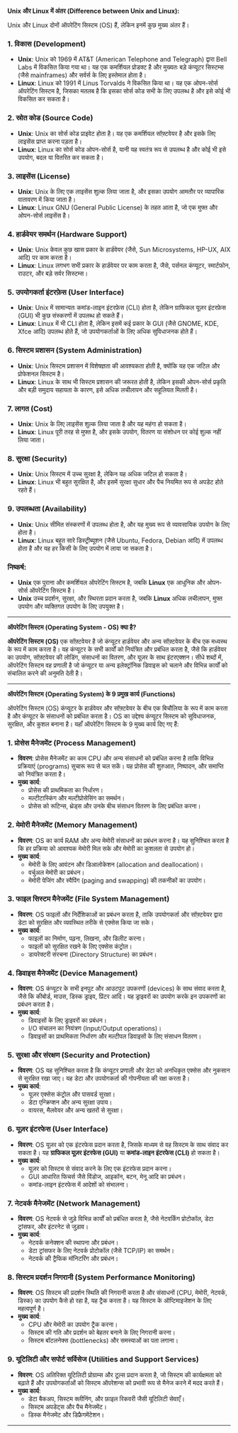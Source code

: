 **Unix और Linux में अंतर (Difference between Unix and Linux):**

Unix और Linux दोनों ऑपरेटिंग सिस्टम (OS) हैं, लेकिन इनमें कुछ मुख्य अंतर हैं।

### 1. **विकास (Development)**
   - **Unix**: Unix को 1969 में AT&T (American Telephone and Telegraph) द्वारा Bell Labs में विकसित किया गया था। यह एक कमर्शियल प्रोडक्ट है और मुख्यतः बड़े कंप्यूटर सिस्टम्स (जैसे mainframes) और सर्वर्स के लिए इस्तेमाल होता है।
   - **Linux**: Linux को 1991 में Linus Torvalds ने विकसित किया था। यह एक ओपन-सोर्स ऑपरेटिंग सिस्टम है, जिसका मतलब है कि इसका सोर्स कोड सभी के लिए उपलब्ध है और इसे कोई भी विकसित कर सकता है। 

### 2. **स्रोत कोड (Source Code)**
   - **Unix**: Unix का सोर्स कोड प्राइवेट होता है। यह एक कमर्शियल सॉफ़्टवेयर है और इसके लिए लाइसेंस प्राप्त करना पड़ता है।
   - **Linux**: Linux का सोर्स कोड ओपन-सोर्स है, यानी यह स्वतंत्र रूप से उपलब्ध है और कोई भी इसे उपयोग, बदल या वितरित कर सकता है।

### 3. **लाइसेंस (License)**
   - **Unix**: Unix के लिए एक लाइसेंस शुल्क लिया जाता है, और इसका उपयोग आमतौर पर व्यापारिक वातावरण में किया जाता है।
   - **Linux**: Linux GNU (General Public License) के तहत आता है, जो एक मुफ्त और ओपन-सोर्स लाइसेंस है।

### 4. **हार्डवेयर समर्थन (Hardware Support)**
   - **Unix**: Unix केवल कुछ खास प्रकार के हार्डवेयर (जैसे, Sun Microsystems, HP-UX, AIX आदि) पर काम करता है।
   - **Linux**: Linux लगभग सभी प्रकार के हार्डवेयर पर काम करता है, जैसे, पर्सनल कंप्यूटर, स्मार्टफोन, राउटर, और बड़े सर्वर सिस्टम्स।

### 5. **उपयोगकर्ता इंटरफ़ेस (User Interface)**
   - **Unix**: Unix में सामान्यतः कमांड-लाइन इंटरफ़ेस (CLI) होता है, लेकिन ग्राफिकल यूज़र इंटरफ़ेस (GUI) भी कुछ संस्करणों में उपलब्ध हो सकते हैं।
   - **Linux**: Linux में भी CLI होता है, लेकिन इसमें कई प्रकार के GUI (जैसे GNOME, KDE, Xfce आदि) उपलब्ध होते हैं, जो उपयोगकर्ताओं के लिए अधिक सुविधाजनक होते हैं।

### 6. **सिस्टम प्रशासन (System Administration)**
   - **Unix**: Unix सिस्टम प्रशासन में विशेषज्ञता की आवश्यकता होती है, क्योंकि यह एक जटिल और प्रोफेशनल सिस्टम है।
   - **Linux**: Linux के साथ भी सिस्टम प्रशासन की जरूरत होती है, लेकिन इसकी ओपन-सोर्स प्रकृति और बड़ी समुदाय सहायता के कारण, इसे अधिक लचीलापन और सहूलियत मिलती है।

### 7. **लागत (Cost)**
   - **Unix**: Unix के लिए लाइसेंस शुल्क लिया जाता है और यह महंगा हो सकता है।
   - **Linux**: Linux पूरी तरह से मुफ्त है, और इसके उपयोग, वितरण या संशोधन पर कोई शुल्क नहीं लिया जाता।

### 8. **सुरक्षा (Security)**
   - **Unix**: Unix सिस्टम में उच्च सुरक्षा है, लेकिन यह अधिक जटिल हो सकता है।
   - **Linux**: Linux भी बहुत सुरक्षित है, और इसमें सुरक्षा सुधार और पैच नियमित रूप से अपडेट होते रहते हैं।

### 9. **उपलब्धता (Availability)**
   - **Unix**: Unix सीमित संस्करणों में उपलब्ध होता है, और यह मुख्य रूप से व्यावसायिक उपयोग के लिए होता है।
   - **Linux**: Linux बहुत सारे डिस्ट्रीब्यूशन (जैसे Ubuntu, Fedora, Debian आदि) में उपलब्ध होता है और यह हर किसी के लिए उपयोग में लाया जा सकता है।

### निष्कर्ष:
- **Unix** एक पुराना और कमर्शियल ऑपरेटिंग सिस्टम है, जबकि **Linux** एक आधुनिक और ओपन-सोर्स ऑपरेटिंग सिस्टम है।
- **Unix** उच्च प्रदर्शन, सुरक्षा, और स्थिरता प्रदान करता है, जबकि **Linux** अधिक लचीलापन, मुफ्त उपयोग और व्यक्तिगत उपयोग के लिए उपयुक्त है।

---

**ऑपरेटिंग सिस्टम (Operating System - OS) क्या है?**

**ऑपरेटिंग सिस्टम (OS)** एक सॉफ़्टवेयर है जो कंप्यूटर हार्डवेयर और अन्य सॉफ़्टवेयर के बीच एक मध्यस्थ के रूप में काम करता है। यह कंप्यूटर के सभी कार्यों को नियंत्रित और प्रबंधित करता है, जैसे कि हार्डवेयर का उपयोग, सॉफ़्टवेयर की लोडिंग, संसाधनों का वितरण, और यूज़र के साथ इंटरएक्शन। सीधे शब्दों में, ऑपरेटिंग सिस्टम वह प्रणाली है जो कंप्यूटर या अन्य इलेक्ट्रॉनिक डिवाइस को चलाने और विभिन्न कार्यों को संचालित करने की अनुमति देती है।

---

**ऑपरेटिंग सिस्टम (Operating System) के 9 प्रमुख कार्य (Functions)**

ऑपरेटिंग सिस्टम (OS) कंप्यूटर के हार्डवेयर और सॉफ़्टवेयर के बीच एक बिचौलिया के रूप में काम करता है और कंप्यूटर के संसाधनों को प्रबंधित करता है। OS का उद्देश्य कंप्यूटर सिस्टम को सुविधाजनक, सुरक्षित, और कुशल बनाना है। यहाँ ऑपरेटिंग सिस्टम के 9 मुख्य कार्य दिए गए हैं:

### 1. **प्रोसेस मैनेजमेंट (Process Management)**
   - **विवरण**: प्रोसेस मैनेजमेंट का काम CPU और अन्य संसाधनों को प्रबंधित करना है ताकि विभिन्न प्रक्रियाएं (programs) सुचारू रूप से चल सकें। यह प्रोसेस की शुरुआत, निष्पादन, और समाप्ति को नियंत्रित करता है।
   - **मुख्य कार्य**:
     - प्रोसेस की प्राथमिकता का निर्धारण।
     - मल्टीटास्किंग और मल्टीप्रोसेसिंग का समर्थन।
     - प्रोसेस को रूटिन्स, थ्रेड्स और उनके बीच संसाधन वितरण के लिए प्रबंधित करना।

### 2. **मेमोरी मैनेजमेंट (Memory Management)**
   - **विवरण**: OS का कार्य RAM और अन्य मेमोरी संसाधनों का प्रबंधन करना है। यह सुनिश्चित करता है कि हर प्रक्रिया को आवश्यक मेमोरी मिल सके और मेमोरी का कुशलता से उपयोग हो।
   - **मुख्य कार्य**:
     - मेमोरी के लिए आवंटन और डिआलोकेशन (allocation and deallocation)।
     - वर्चुअल मेमोरी का प्रबंधन।
     - मेमोरी पेजिंग और स्वैपिंग (paging and swapping) की तकनीकों का उपयोग।

### 3. **फाइल सिस्टम मैनेजमेंट (File System Management)**
   - **विवरण**: OS फाइलों और निर्देशिकाओं का प्रबंधन करता है, ताकि उपयोगकर्ता और सॉफ़्टवेयर द्वारा डेटा को सुरक्षित और व्यवस्थित तरीके से एक्सेस किया जा सके।
   - **मुख्य कार्य**:
     - फाइलों का निर्माण, पढ़ना, लिखना, और डिलीट करना।
     - फाइलों को सुरक्षित रखने के लिए एक्सेस कंट्रोल।
     - डायरेक्टरी संरचना (Directory Structure) का प्रबंधन।

### 4. **डिवाइस मैनेजमेंट (Device Management)**
   - **विवरण**: OS कंप्यूटर के सभी इनपुट और आउटपुट उपकरणों (devices) के साथ संवाद करता है, जैसे कि कीबोर्ड, माउस, डिस्क ड्राइव, प्रिंटर आदि। यह ड्राइवरों का उपयोग करके इन उपकरणों का प्रबंधन करता है।
   - **मुख्य कार्य**:
     - डिवाइसों के लिए ड्राइवरों का प्रबंधन।
     - I/O संचालन का नियंत्रण (Input/Output operations)।
     - डिवाइसों का प्राथमिकता निर्धारण और मल्टीपल डिवाइसों के लिए संसाधन वितरण।

### 5. **सुरक्षा और संरक्षण (Security and Protection)**
   - **विवरण**: OS यह सुनिश्चित करता है कि कंप्यूटर प्रणाली और डेटा को अनधिकृत एक्सेस और नुकसान से सुरक्षित रखा जाए। यह डेटा और उपयोगकर्ता की गोपनीयता की रक्षा करता है।
   - **मुख्य कार्य**:
     - यूज़र एक्सेस कंट्रोल और पासवर्ड सुरक्षा।
     - डेटा एन्क्रिप्शन और अन्य सुरक्षा उपाय।
     - वायरस, मैलवेयर और अन्य खतरों से सुरक्षा।

### 6. **यूज़र इंटरफेस (User Interface)**
   - **विवरण**: OS यूज़र को एक इंटरफेस प्रदान करता है, जिसके माध्यम से वह सिस्टम के साथ संवाद कर सकता है। यह **ग्राफिकल यूज़र इंटरफेस (GUI)** या **कमांड-लाइन इंटरफेस (CLI)** हो सकता है।
   - **मुख्य कार्य**:
     - यूज़र को सिस्टम से संवाद करने के लिए एक इंटरफेस प्रदान करना।
     - GUI आधारित फिचर्स जैसे विंडोज, आइकॉन, बटन, मेनू आदि का प्रबंधन।
     - कमांड-लाइन इंटरफेस में आदेशों को संभालना।

### 7. **नेटवर्क मैनेजमेंट (Network Management)**
   - **विवरण**: OS नेटवर्क से जुड़े विभिन्न कार्यों को प्रबंधित करता है, जैसे नेटवर्किंग प्रोटोकॉल, डेटा ट्रांसफर, और इंटरनेट से जुड़ाव।
   - **मुख्य कार्य**:
     - नेटवर्क कनेक्शन की स्थापना और प्रबंधन।
     - डेटा ट्रांसफर के लिए नेटवर्क प्रोटोकॉल (जैसे TCP/IP) का समर्थन।
     - नेटवर्क की ट्रैफिक मॉनिटरिंग और प्रबंधन।

### 8. **सिस्टम प्रदर्शन निगरानी (System Performance Monitoring)**
   - **विवरण**: OS सिस्टम की प्रदर्शन स्थिति की निगरानी करता है और संसाधनों (CPU, मेमोरी, नेटवर्क, डिस्क) का उपयोग कैसे हो रहा है, यह ट्रैक करता है। यह सिस्टम के ऑप्टिमाइजेशन के लिए महत्वपूर्ण है।
   - **मुख्य कार्य**:
     - CPU और मेमोरी का उपयोग ट्रैक करना।
     - सिस्टम की गति और प्रदर्शन को बेहतर बनाने के लिए निगरानी करना।
     - सिस्टम बॉटलनेक्स (bottlenecks) और समस्याओं का पता लगाना।

### 9. **यूटिलिटी और सपोर्ट सर्विसेज (Utilities and Support Services)**
   - **विवरण**: OS अतिरिक्त यूटिलिटी प्रोग्राम्स और टूल्स प्रदान करता है, जो सिस्टम की कार्यक्षमता को बढ़ाते हैं और उपयोगकर्ताओं को सिस्टम ऑपरेशन्स को प्रभावी रूप से मैनेज करने में मदद करते हैं।
   - **मुख्य कार्य**:
     - डेटा बैकअप, सिस्टम क्लीनिंग, और फ़ाइल रिकवरी जैसी यूटिलिटी सेवाएँ।
     - सिस्टम अपडेट्स और पैच मैनेजमेंट।
     - डिस्क मैनेजमेंट और डिफ्रैगमेंटेशन।

---
